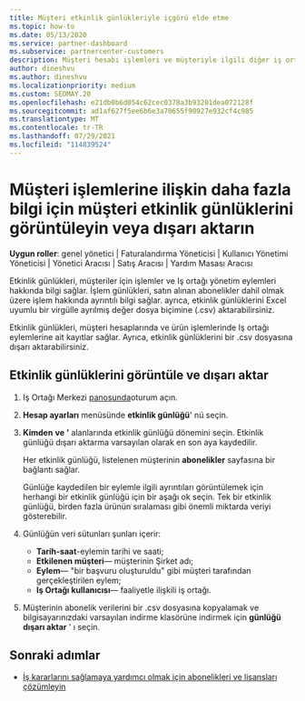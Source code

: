 ```yaml
---
title: Müşteri etkinlik günlükleriyle içgörü elde etme
ms.topic: how-to
ms.date: 05/13/2020
ms.service: partner-dashboard
ms.subservice: partnercenter-customers
description: Müşteri hesabı işlemleri ve müşteriyle ilgili diğer iş ortağı yönetim etkinlikleri hakkında bilgi edinmek için etkinlik günlüklerini görüntülemeyi ve dışarı aktarmayı öğrenin.
author: dineshvu
ms.author: dineshvu
ms.localizationpriority: medium
ms.custom: SEOMAY.20
ms.openlocfilehash: e21db0b6d054c62cec0378a3b93201dea072128f
ms.sourcegitcommit: ad1af627f5ee6b6e3a70655f90927e932cf4c985
ms.translationtype: MT
ms.contentlocale: tr-TR
ms.lasthandoff: 07/29/2021
ms.locfileid: "114839524"
---
```

# <a name="view-or-export-customer-activity-logs-for-more-insight-into-customer-transactions"></a>Müşteri işlemlerine ilişkin daha fazla bilgi için müşteri etkinlik günlüklerini görüntüleyin veya dışarı aktarın

**Uygun roller**: genel yönetici | Faturalandırma Yöneticisi | Kullanıcı Yönetimi Yöneticisi | Yönetici Aracısı | Satış Aracısı | Yardım Masası Aracısı

Etkinlik günlükleri, müşteriler için işlemler ve Iş ortağı yönetim eylemleri hakkında bilgi sağlar. İşlem günlükleri, satın alınan abonelikler dahil olmak üzere işlem hakkında ayrıntılı bilgi sağlar. ayrıca, etkinlik günlüklerini Excel uyumlu bir virgülle ayrılmış değer dosya biçimine (.csv) aktarabilirsiniz.

Etkinlik günlükleri, müşteri hesaplarında ve ürün işlemlerinde Iş ortağı eylemlerine ait kayıtlar sağlar. Ayrıca, etkinlik günlüklerini bir .csv dosyasına dışarı aktarabilirsiniz.

## <a name="view-and-export-activity-logs"></a>Etkinlik günlüklerini görüntüle ve dışarı aktar

1. Iş Ortağı Merkezi [panosunda](https://partner.microsoft.com/dashboard)oturum açın.

2. **Hesap ayarları** menüsünde **etkinlik günlüğü**' nü seçin.

3. **Kimden** **ve '** alanlarında etkinlik günlüğü dönemini seçin. Etkinlik günlüğü dışarı aktarma varsayılan olarak en son aya kaydedilir.

   Her etkinlik günlüğü, listelenen müşterinin **abonelikler** sayfasına bir bağlantı sağlar.

   Günlüğe kaydedilen bir eylemle ilgili ayrıntıları görüntülemek için herhangi bir etkinlik günlüğü için bir aşağı ok seçin. Tek bir etkinlik günlüğü, birden fazla ürünün sıralaması gibi önemli miktarda veriyi gösterebilir.

4. Günlüğün veri sütunları şunları içerir:
   - **Tarih-saat**-eylemin tarihi ve saati;
   - **Etkilenen müşteri**— müşterinin Şirket adı;
   - **Eylem**— "bir başvuru oluşturuldu" gibi müşteri tarafından gerçekleştirilen eylem;
   - **Iş Ortağı kullanıcısı**— faaliyetle ilişkili iş ortağı.

5. Müşterinin abonelik verilerini bir .csv dosyasına kopyalamak ve bilgisayarınızdaki varsayılan indirme klasörüne indirmek için **günlüğü dışarı aktar** ' ı seçin.

## <a name="next-steps"></a>Sonraki adımlar

- [İş kararlarını sağlamaya yardımcı olmak için abonelikleri ve lisansları çözümleyin](analyze-subscriptions-licenses.md)
